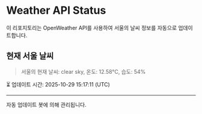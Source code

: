 
# Weather API Status

이 리포지토리는 OpenWeather API를 사용하여 서울의 날씨 정보를 자동으로 업데이트합니다.

## 현재 서울 날씨
> 서울의 현재 날씨: clear sky, 온도: 12.58°C, 습도: 54%

⏳ 업데이트 시간: 2025-10-29 15:17:11 (UTC)

---
자동 업데이트 봇에 의해 관리됩니다.
